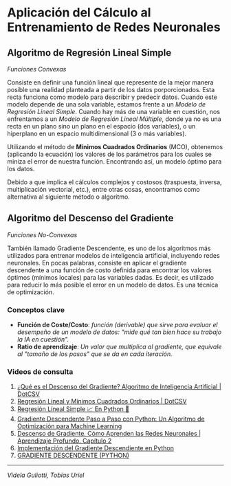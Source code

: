 # Aplicación del Cálculo al Entrenamiento de Redes Neuronales
## Algoritmo de Regresión Lineal Simple
*Funciones Convexas*


Consiste en definir una función lineal que represente de la mejor manera posible una realidad planteada a partir de los datos porporcionados. Esta recta funciona como modelo para describir y predecir datos.
Cuando este modelo depende de una sola variable, estamos frente a un *Modelo de Regresión Lineal Simple*. Cuando hay más de una variable en cuestión, nos enfrentamos a un *Modelo de Regresión Lineal Múltiple*, donde ya no es una recta en un plano sino un plano en el espacio (dos variables), o un hiperplano en un espacio multidimensional (3 o más variables).

Utilizando el método de **Mínimos Cuadrados Ordinarios** (MCO), obtenemos (aplicando la ecuación) los valores de los parámetros para los cuales se miniza el error de nuestra función. Encontrando así, un modelo óptimo para los datos.

Debido a que implica el cálculos complejos y costosos (traspuesta, inversa, multiplicación vectorial, etc.), entre otras cosas, encontramos como alternativa al siguiente método o algoritmo.
## Algoritmo del Descenso del Gradiente
*Funciones No-Convexas*


También llamado Gradiente Descendente, es uno de los algoritmos más utilizados para entrenar modelos de inteligencia artificial, incluyendo redes neuronales. En pocas palabras, consiste en aplicar el gradiente descendente a una función de costo definida para encontrar los valores óptimos (mínimos locales) para las variables dadas. Es decir, es utilizado para reducir lo más posible el error en un modelo de datos.
Es una técnica de optimización.
### Conceptos clave
- **Función de Coste/Costo**: *función (derivable) que sirve para evaluar el desempeño de un modelo de datos: "mide qué tan bien hace su trabajo la IA en cuestión".*
- **Ratio de aprendizaje**:
*Un valor que multiplica al gradiente, que equivale al "tamaño de los pasos" que se da en cada iteración.*
### Videos de consulta
1. [¿Qué es el Descenso del Gradiente? Algoritmo de Inteligencia Artificial | DotCSV](https://www.youtube.com/watch?v=A6FiCDoz8_4)
1. [Regresión Lineal y Mínimos Cuadrados Ordinarios | DotCSV](https://www.youtube.com/watch?v=k964_uNn3l0)
1. [Regresión Líneal Simple 📈 En Python 🐍](https://www.youtube.com/watch?v=b7gOUbSmGIY)
1. [Gradiente Descendente Paso a Paso con Python: Un Algoritmo de Optimización para Machine Learning](https://www.youtube.com/watch?v=FNWbigoQNOk)
1. [Descenso de Gradiente. Cómo Aprenden las Redes Neuronales | Aprendizaje Profundo. Capítulo 2](https://www.youtube.com/watch?v=mwHiaTrQOiI)
1. [Implementación del Gradiente Descendiente en Python](https://www.youtube.com/watch?v=GaoUAlDHjOg)
1. [GRADIENTE DESCENDENTE (PYTHON)](https://www.youtube.com/watch?v=jk53nZxh4mI)
- - -
*Videla Guliotti, Tobías Uriel*